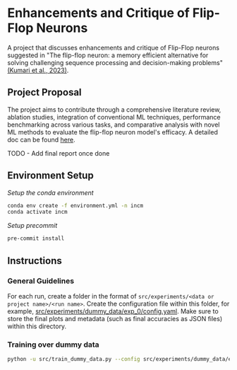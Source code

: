 # Enhancements and Critique of Flip-Flop Neurons

A project that discusses enhancements and critique of Flip-Flop neurons suggested in "The flip-flop neuron: a memory efficient alternative for solving challenging sequence processing and decision-making problems" [(Kumari et al., 2023)](https://link.springer.com/article/10.1007/s00521-023-08552-7#:~:text=04%20May%202023-,The%20flip%2Dflop%20neuron%3A%20a%20memory%20efficient%20alternative%20for%20solving,processing%20and%20decision%2Dmaking%20problems). 

## Project Proposal

The project aims to contribute through a comprehensive literature review, ablation studies, integration of conventional ML techniques, performance benchmarking across various tasks, and comparative analysis with novel ML methods to evaluate the flip-flop neuron model's efficacy. A detailed doc can be found [here](./documents/Project-Proposal.pdf).

TODO - Add final report once done

## Environment Setup

_Setup the conda environment_
```bash
conda env create -f environment.yml -n incm
conda activate incm
```

_Setup precommit_
```bash
pre-commit install
```

## Instructions

### General Guidelines

For each run, create a folder in the format of `src/experiments/<data or project name>/<run name>`. Create the configuration file within this folder, for example, [src/experiments/dummy_data/exp_0/config.yaml](src/experiments/dummy_data/exp_0/config.yaml). Make sure to store the final plots and metadata (such as final accuracies as JSON files) within this directory.

### Training over dummy data

```bash
python -u src/train_dummy_data.py --config src/experiments/dummy_data/exp_0/config.yaml > temp.txt
```
